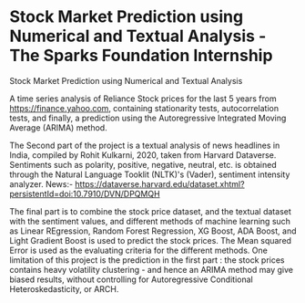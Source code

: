 # Stock Market Prediction using Numerical and Textual Analysis - The Sparks Foundation Internship
Stock Market Prediction using Numerical and Textual Analysis

A time series analysis of Reliance Stock prices for the last 5 years from https://finance.yahoo.com, containing stationarity tests, autocorrelation tests, and finally, a prediction using the Autoregressive Integrated Moving Average (ARIMA) method. 

The Second part of the project is a textual analysis of news headlines in India, compiled by Rohit Kulkarni, 2020, taken from Harvard Dataverse. Sentiments such as polarity, positive, negative, neutral, etc. is obtained through the Natural Language Tooklit (NLTK)'s (Vader), sentiment intensity analyzer. News:- https://dataverse.harvard.edu/dataset.xhtml?persistentId=doi:10.7910/DVN/DPQMQH

The final part is to combine the stock price dataset, and the textual dataset with the sentiment values, and different methods of machine learning such as Linear REgression, Random Forest Regression, XG Boost, ADA Boost, and Light Gradient Boost is used to predict the stock prices. The Mean squared Error is used as the evaluating criteria for the different methods. 
One limitation of this project is the prediction in the first part : the stock prices contains heavy volatility clustering - and hence an ARIMA method may give biased results, without controlling for Autoregressive Conditional Heteroskedasticity, or ARCH. 
